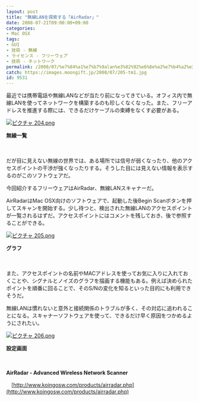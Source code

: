 ```yaml
---
layout: post
title: "無線LANを探索する「AirRadar」"
date: 2008-07-21T09:00:00+09:00
categories:
- Mac OSX
tags: 
- GUI
- 技術 - 無線
- ライセンス - フリーウェア
- 技術 - ネットワーク
permalink: /2008/07/%e7%84%a1%e7%b7%9alan%e3%82%92%e6%8e%a2%e7%b4%a2%e3%81%99%e3%82%8b%e3%80%8cairradar%e3%80%8d/
catch: https://images.moongift.jp/2008/07/205-tm1.jpg
id: 9531
---
```

最近では携帯電話や無線LANなどが当たり前になってきている。オフィス内で無線LANを使ってネットワークを構築するのも珍しくなくなった。また、フリーアドレスを推進する際には、できるだけケーブルの束縛をなくす必要がある。

  

[![ピクチャ 204.png](https://images.moongift.jp/2008/07/204-tm1.jpg)](https://images.moongift.jp/2008/07/2042.jpg)  
  
**無線一覧**

  

　

  

だが目に見えない無線の世界では、ある場所では信号が弱くなったり、他のアクセスポイントの干渉が強くなったりする。そうした目には見えない情報を表示するのがこのソフトウェアだ。

  

今回紹介するフリーウェアはAirRadar、無線LANスキャナーだ。

  
  
<!--more-->  

AirRadarはMac OSX向けのソフトウェアで、起動した後Begin Scanボタンを押してスキャンを開始する。少し待つと、検出された無線LANのアクセスポイントが一覧されるはずだ。アクセスポイントにはコメントを残しておき、後で参照することができる。

  

[![ピクチャ 205.png](https://images.moongift.jp/2008/07/205-tm1.jpg)](https://images.moongift.jp/2008/07/2051.jpg)  
  
**グラフ**

  

　

  

また、アクセスポイントの名前やMACアドレスを使ってお気に入りに入れておくことや、シグナルとノイズのグラフを描画する機能もある。例えば決められたポイントを順番に回ることで、そのS/Nの変化を知るといった目的にも利用できそうだ。

  

無線LANは慣れないと意外と接続関係のトラブルが多く、その対応に追われることになる。スキャナーソフトウェアを使って、できるだけ早く原因をつかめるようにされたい。

  

[![ピクチャ 206.png](https://images.moongift.jp/2008/07/206-tm1.jpg)](https://images.moongift.jp/2008/07/2061.jpg)  
  
**設定画面**

  

　

  

**AirRadar - Advanced Wireless Network Scanner**  
  
　[http://www.koingosw.com/products/airradar.php](http://www.koingosw.com/products/airradar.php)

  
